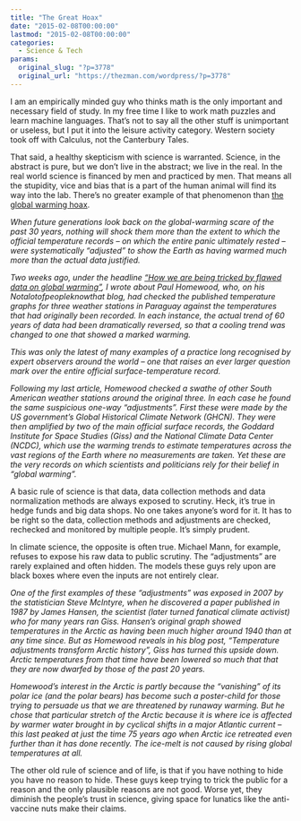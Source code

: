 ```yaml
---
title: "The Great Hoax"
date: "2015-02-08T00:00:00"
lastmod: "2015-02-08T00:00:00"
categories:
  - Science & Tech
params:
  original_slug: "?p=3778"
  original_url: "https://thezman.com/wordpress/?p=3778"
---
```


I am an empirically minded guy who thinks math is the only important and
necessary field of study. In my free time I like to work math puzzles
and learn machine languages. That’s not to say all the other stuff is
unimportant or useless, but I put it into the leisure activity category.
Western society took off with Calculus, not the Canterbury Tales.

That said, a healthy skepticism with science is warranted. Science, in
the abstract is pure, but we don’t live in the abstract; we live in the
real. In the real world science is financed by men and practiced by men.
That means all the stupidity, vice and bias that is a part of the human
animal will find its way into the lab. There’s no greater example of
that phenomenon than <a
href="http://www.telegraph.co.uk/news/earth/environment/globalwarming/11395516/The-fiddling-with-temperature-data-is-the-biggest-science-scandal-ever.html"
rel="noopener" target="_blank">the global warming hoax</a>.

*When future generations look back on the global-warming scare of the
past 30 years, nothing will shock them more than the extent to which the
official temperature records – on which the entire panic ultimately
rested – were systematically “adjusted” to show the Earth as having
warmed much more than the actual data justified.*

*Two weeks ago, under the headline [“How we are being tricked by flawed
data on global
warming”](http://www.telegraph.co.uk/comment/11367272/Climategate-the-sequel-How-we-are-STILL-being-tricked-with-flawed-data-on-global-warming.html),
I wrote about Paul Homewood, who, on his Notalotofpeopleknowthat blog,
had checked the published temperature graphs for three weather stations
in Paraguay against the temperatures that had originally been recorded.
In each instance, the actual trend of 60 years of data had been
dramatically reversed, so that a cooling trend was changed to one that
showed a marked warming.*

*This was only the latest of many examples of a practice long recognised
by expert observers around the world – one that raises an ever larger
question mark over the entire official surface-temperature record.*

*Following my last article, Homewood checked a swathe of other South
American weather stations around the original three. In each case he
found the same suspicious one-way “adjustments”. First these were made
by the US government’s Global Historical Climate Network (GHCN). They
were then amplified by two of the main official surface records, the
Goddard Institute for Space Studies (Giss) and the National Climate Data
Center (NCDC), which use the warming trends to estimate temperatures
across the vast regions of the Earth where no measurements are taken.
Yet these are the very records on which scientists and politicians rely
for their belief in “global warming”.*

A basic rule of science is that data, data collection methods and data
normalization methods are always exposed to scrutiny. Heck, it’s true in
hedge funds and big data shops. No one takes anyone’s word for it. It
has to be right so the data, collection methods and adjustments are
checked, rechecked and monitored by multiple people. It’s simply
prudent.

In climate science, the opposite is often true. Michael Mann, for
example, refuses to expose his raw data to public scrutiny. The
“adjustments” are rarely explained and often hidden. The models these
guys rely upon are black boxes where even the inputs are not entirely
clear.

*One of the first examples of these “adjustments” was exposed in 2007 by
the statistician Steve McIntyre, when he discovered a paper published in
1987 by James Hansen, the scientist (later turned fanatical climate
activist) who for many years ran Giss. Hansen’s original graph showed
temperatures in the Arctic as having been much higher around 1940 than
at any time since. But as Homewood reveals in his blog post,
“Temperature adjustments transform Arctic history”, Giss has turned this
upside down. Arctic temperatures from that time have been lowered so
much that that they are now dwarfed by those of the past 20 years.*

*Homewood’s interest in the Arctic is partly because the “vanishing” of
its polar ice (and the polar bears) has become such a poster-child for
those trying to persuade us that we are threatened by runaway warming.
But he chose that particular stretch of the Arctic because it is where
ice is affected by warmer water brought in by cyclical shifts in a major
Atlantic current – this last peaked at just the time 75 years ago when
Arctic ice retreated even further than it has done recently. The
ice-melt is not caused by rising global temperatures at all.*

The other old rule of science and of life, is that if you have nothing
to hide you have no reason to hide. These guys keep trying to trick the
public for a reason and the only plausible reasons are not good. Worse
yet, they diminish the people’s trust in science, giving space for
lunatics like the anti-vaccine nuts make their claims.

 
